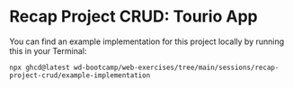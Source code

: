 # Recap Project CRUD: Tourio App

You can find an example implementation for this project locally by running this in your Terminal:

```
npx ghcd@latest wd-bootcamp/web-exercises/tree/main/sessions/recap-project-crud/example-implementation
```
